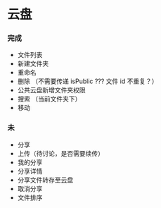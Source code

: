 # 云盘

### 完成

- 文件列表
- 新建文件夹
- 重命名
- 删除 （不需要传递 isPublic ??? 文件 id 不重复？）
- 公共云盘新增文件夹权限
- 搜索 （当前文件夹下）
- 移动

### 未

- 分享
- 上传（待讨论，是否需要续传）
- 我的分享
- 分享详情
- 分享文件转存至云盘
- 取消分享
- 文件排序
